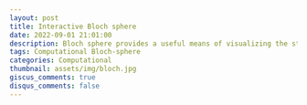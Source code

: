 ```yaml
---
layout: post
title: Interactive Bloch sphere
date: 2022-09-01 21:01:00
description: Bloch sphere provides a useful means of visualizing the state of a single qubit, and often serves as an excellent test bed for ideas about quantum computation and quantum information.
tags: Computational Bloch-sphere
categories: Computational
thumbnail: assets/img/bloch.jpg
giscus_comments: true
disqus_comments: false
---
```

<script crossorigin src="https://unpkg.com/wolfram-notebook-embedder@0.3/dist/wolfram-notebook-embedder.min.js"></script><div id="WNE-div-a7fa56c1-b0d8-446a-a3de-8248050970b9"></div><script>WolframNotebookEmbedder.embed("https://www.wolframcloud.com/obj/0b348e51-86c1-4a13-a928-cc5e986034fb",document.getElementById("WNE-div-a7fa56c1-b0d8-446a-a3de-8248050970b9"));</script>


